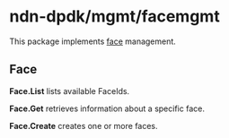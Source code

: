 # ndn-dpdk/mgmt/facemgmt

This package implements [face](../../iface/) management.

## Face

**Face.List** lists available FaceIds.

**Face.Get** retrieves information about a specific face.

**Face.Create** creates one or more faces.
